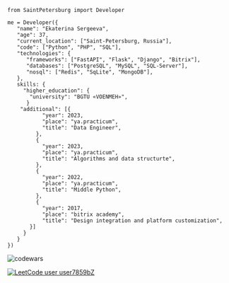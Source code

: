 ```
from SaintPetersburg import Developer

me = Developer({
   "name": "Ekaterina Sergeeva",
   "age": 37,
   "current_location": ["Saint-Petersburg, Russia"],
   "code": ["Python", "PHP", "SQL"],
   "technologies": {
      "frameworks": ["FastAPI", "Flask", "Django", "Bitrix"],
      "databases": ["PostgreSQL", "MySQL", "SQL-Server"],
      "nosql": ["Redis", "SqLite", "MongoDB"],
   },
   skills: {
     "higher_education": {
       "university": "BGTU «VOENMEH»",
      }
    "additional": [{
           "year": 2023,
           "place": "ya.practicum",
           "title": "Data Engineer",
         },
         {
           "year": 2023,
           "place": "ya.practicum",
           "title": "Algorithms and data structurte",
         },
         {
           "year": 2022,
           "place": "ya.practicum",
           "title": "Middle Python",
         },
         {
           "year": 2017,
           "place": "bitrix academy",
           "title": "Design integration and platform customization",
       }]
     }     
   }
})
```

![codewars](https://www.codewars.com/users/esergeevacom/badges/small)

[![LeetCode user user7859bZ](https://img.shields.io/badge/dynamic/json?style=for-the-badge&labelColor=black&color=%23ffa116&label=Solved&query=solvedOverTotal&url=https%3A%2F%2Fbadge.xyli.tech/%2Fapi%2Fusers%2Fuser7859bZ&logo=leetcode&logoColor=yellow)](https://leetcode.com/user7859bZ/)

<!--
**esergeevacom/esergeevacom** is a ✨ _special_ ✨ repository because its `README.md` (this file) appears on your GitHub profile.

Here are some ideas to get you started:

- 🔭 I’m currently working on ...
- 🌱 I’m currently learning ...
- 👯 I’m looking to collaborate on ...
- 🤔 I’m looking for help with ...
- 💬 Ask me about ...
- 📫 How to reach me: ...
- 😄 Pronouns: ...
- ⚡ Fun fact: ...
-->
